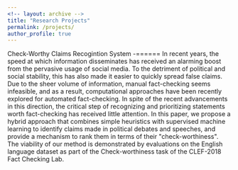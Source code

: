 ```yaml
---
<!-- layout: archive -->
title: "Research Projects"
permalink: /projects/
author_profile: true
---
```


Check-Worthy Claims Recogintion System
-======
In recent years, the speed at which information disseminates has received an alarming boost from the pervasive usage of social media. To the detriment of political and social stability, this has also made it easier to quickly spread false claims. Due to the sheer volume of information, manual fact-checking seems infeasible, and as a result, computational approaches have been recently explored for automated fact-checking. In spite of the recent advancements in this direction, the critical step of recognizing and prioritizing statements worth fact-checking has received little attention. In this paper, we propose a hybrid approach that combines simple heuristics with supervised machine learning to identify claims made in political debates and speeches, and provide a mechanism to rank them in terms of their "check-worthiness". The viability of our method is demonstrated by evaluations on the English language dataset as part of the Check-worthiness task of the CLEF-2018 Fact Checking Lab.
